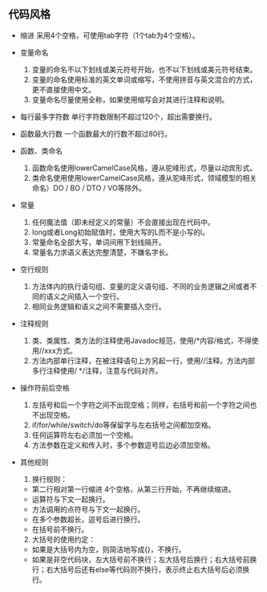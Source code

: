 ﻿## 代码风格

- 缩进
采用4个空格，可使用tab字符（1个tab为4个空格）。
- 变量命名
    1. 变量的命名不以下划线或美元符号开始，也不以下划线或美元符号结束。      
    2. 变量的命名使用标准的英文单词或缩写，不使用拼音与英文混合的方式，更不直接使用中文。    
    3. 变量命名尽量使用全称，如果使用缩写会对其进行注释和说明。
- 每行最多字符数
单行字符数限制不超过120个，超出需要换行。 
- 函数最大行数
一个函数最大的行数不超过80行。  
- 函数、类命名
    1. 函数命名使用lowerCamelCase风格，遵从驼峰形式，尽量以动宾形式。  
    2. 类命名使用使用lowerCamelCase风格，遵从驼峰形式，领域模型的相关命名）DO / BO / DTO / VO等除外。
- 常量
    1. 任何魔法值（即未经定义的常量）不会直接出现在代码中。  
    2. long或者Long初始赋值时，使用大写的L而不是小写的l。  
    3. 常量命名全部大写，单词间用下划线隔开。  
    4. 常量名力求语义表达完整清楚，不嫌名字长。
- 空行规则
    1. 方法体内的执行语句组、变量的定义语句组、不同的业务逻辑之间或者不同的语义之间插入一个空行。  
    2. 相同业务逻辑和语义之间不需要插入空行。
- 注释规则
    1. 类、类属性、类方法的注释使用Javadoc规范，使用/*内容/格式，不得使用//xxx方式。
    2. 方法内部单行注释，在被注释语句上方另起一行，使用//注释。方法内部多行注释使用/ */注释，注意与代码对齐。
- 操作符前后空格
    1. 左括号和后一个字符之间不出现空格；同样，右括号和前一个字符之间也不出现空格。  
    2. if/for/while/switch/do等保留字与左右括号之间都加空格。
    3. 任何运算符左右必须加一个空格。
    4. 方法参数在定义和传入时，多个参数逗号后边必须加空格。
- 其他规则
    1. 换行规则：
    * 第二行相对第一行缩进 4个空格，从第三行开始，不再继续缩进。
    * 运算符与下文一起换行。
    * 方法调用的点符号与下文一起换行。
    * 在多个参数超长，逗号后进行换行。
    * 在括号前不换行。

    2. 大括号的使用约定：
    * 如果是大括号内为空，则简洁地写成{}，不换行。
    * 如果是非空代码块，左大括号前不换行；左大括号后换行；右大括号前换行；右大括号后还有else等代码则不换行，表示终止右大括号后必须换行。
